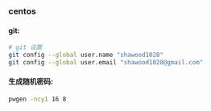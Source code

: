 ### centos 

#### git:

```bash
# git 设置
git config --global user.name "shawood1028"
git config --global user.email "shawood1028@gmail.com"
```

#### 生成随机密码:
```bash
pwgen -ncy1 16 8
```
